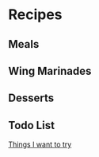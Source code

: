 # Recipes

## Meals

## Wing Marinades

## Desserts

## Todo List

[Things I want to try](to_try.html)

